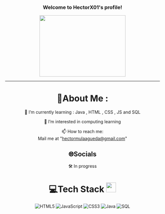 <h3 align="center">
  Welcome to HectorX01's profile!
</h3>
<p align="center">
  <img src="https://media.tenor.com/mH_Sq3JI3jkAAAAj/helloworld-programming.gif" height="200" width="280">
</p>

---
<div align="center">
  
# 💫About Me :
  
🌱 I’m currently learning : Java , HTML , CSS , JS and SQL

  👯 I’m interested in computing learning

  📫 How to reach me:  
  Mail me at "hectormulaagueda@gmail.com" 

## 🌐Socials
  🛠️ In progress

# 💻Tech Stack <img src = "https://media2.giphy.com/media/QssGEmpkyEOhBCb7e1/giphy.gif?cid=ecf05e47a0n3gi1bfqntqmob8g9aid1oyj2wr3ds3mg700bl&rid=giphy.gif" width = 32px> 
![HTML5](https://img.shields.io/badge/html5-%23E34F26.svg?style=for-the-badge&logo=html5&logoColor=white) ![JavaScript](https://img.shields.io/badge/javascript-%23323330.svg?style=for-the-badge&logo=javascript&logoColor=%23F7DF1E) ![CSS3](https://img.shields.io/badge/css3-%231572B6.svg?style=for-the-badge&logo=css3&logoColor=white) ![Java](https://img.shields.io/badge/Java-ED8B00.svg?style=for-the-badge&logo=java&logoColor=white) ![SQL](https://img.shields.io/badge/SQL-4479A1.svg?style=for-the-badge&logo=mysql&logoColor=white)
